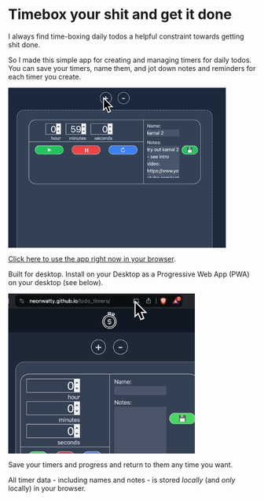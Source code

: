# Timebox your shit and get it done

I always find time-boxing daily todos a helpful constraint towards getting shit done.

So I made this simple app for creating and managing timers for daily todos. You can save your timers, name them, and jot down notes and reminders for each timer you create.

<img align="center" src="https://github.com/jermwatt/readme_gifs/blob/main/my_timers_demo.gif" height="325">

[Click here to use the app right now in your browser](https://neonwatty.github.io/todo_timers/).

Built for desktop. Install on your Desktop as a Progressive Web App (PWA) on your desktop (see below).

<img align="center" src="https://github.com/jermwatt/readme_gifs/blob/main/todo_pwa.gif" height="325">

Save your timers and progress and return to them any time you want.

All timer data - including names and notes - is stored
<em>locally</em> (and <em>only</em> locally) in your browser.

